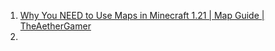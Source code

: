 1. [Why You NEED to Use Maps in Minecraft 1.21 | Map Guide | TheAetherGamer](https://www.youtube.com/watch?v=5J9kmZz6_dU)
2. 
